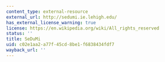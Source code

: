 ```yaml
---
content_type: external-resource
external_url: http://sedumi.ie.lehigh.edu/
has_external_license_warning: true
license: https://en.wikipedia.org/wiki/All_rights_reserved
status: ''
title: SeDuMi
uid: c02e1aa2-a77f-45cd-8be1-f6838434fdf7
wayback_url: ''
---
```


